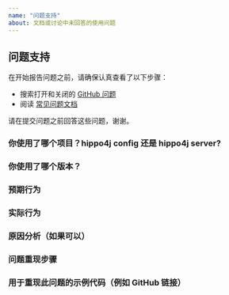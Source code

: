 ```yaml
---
name: "问题支持"
about: 文档或讨论中未回答的使用问题
---
```


## 问题支持

在开始报告问题之前，请确保认真查看了以下步骤：

- 搜索打开和关闭的 [GitHub 问题](https://github.com/opengoofy/hippo4j/issues)
- 阅读 [常见问题文档](https://hippo4j.cn/community/faq)

请在提交问题之前回答这些问题，谢谢。

### 你使用了哪个项目？hippo4j config 还是 hippo4j server?

### 你使用了哪个版本？

### 预期行为

### 实际行为

### 原因分析（如果可以）

### 问题重现步骤

### 用于重现此问题的示例代码（例如 GitHub 链接）

